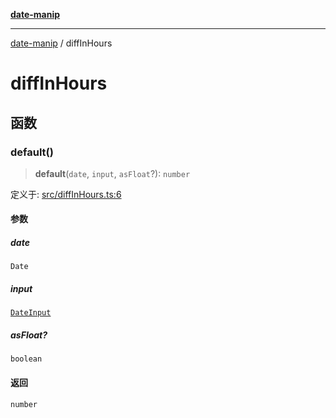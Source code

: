 [**date-manip**](index.md)

***

[date-manip](modules.md) / diffInHours

# diffInHours

## 函数

### default()

> **default**(`date`, `input`, `asFloat`?): `number`

定义于: [src/diffInHours.ts:6](https://github.com/fengxinming/date-manip/blob/672f1dce8f57973c145b734bdf778535cf1bb983/src/diffInHours.ts#L6)

#### 参数

##### date

`Date`

##### input

[`DateInput`](types.md#dateinput)

##### asFloat?

`boolean`

#### 返回

`number`

